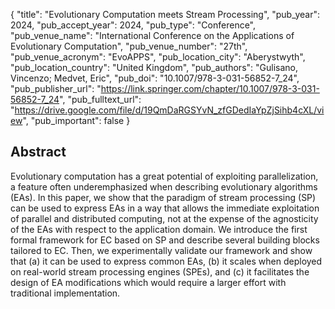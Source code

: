 {
  "title": "Evolutionary Computation meets Stream Processing",
  "pub_year": 2024,
  "pub_accept_year": 2024,
  "pub_type": "Conference",
  "pub_venue_name": "International Conference on the Applications of Evolutionary Computation",
  "pub_venue_number": "27th",
  "pub_venue_acronym": "EvoAPPS",
  "pub_location_city": "Aberystwyth",
  "pub_location_country": "United Kingdom",
  "pub_authors": "Gulisano, Vincenzo; Medvet, Eric",
  "pub_doi": "10.1007/978-3-031-56852-7_24",
  "pub_publisher_url": "https://link.springer.com/chapter/10.1007/978-3-031-56852-7_24",
  "pub_fulltext_url": "https://drive.google.com/file/d/19QmDaRGSYvN_zfGDedIaYpZjSihb4cXL/view",
  "pub_important": false
}

## Abstract
Evolutionary computation has a great potential of exploiting parallelization, a feature often underemphasized when describing evolutionary algorithms (EAs). In this paper, we show that the paradigm of stream processing (SP) can be used to express EAs in a way that allows the immediate exploitation of parallel and distributed computing, not at the expense of the agnosticity of the EAs with respect to the application domain. We introduce the first formal framework for EC based on SP and describe several building blocks tailored to EC. Then, we experimentally validate our framework and show that (a) it can be used to express common EAs, (b) it scales when deployed on real-world stream processing engines (SPEs), and (c) it facilitates the design of EA modifications which would require a larger effort with traditional implementation.
